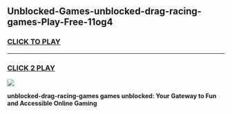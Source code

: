
## Unblocked-Games-unblocked-drag-racing-games-Play-Free-11og4
<h3>
<a href="https://premium76.site?title=unblocked-drag-racing-games&ref=21A">CLICK TO PLAY</a></h3>
<hr>

<h3>
<a href="https://premium76.site?title=unblocked-drag-racing-games&ref=21A">CLICK 2 PLAY</a>
  
</h3>

<a href="https://premium76.site?title=unblocked-drag-racing-games&ref=21A"><img src="https://clearcache.store/games.png"></a>


**unblocked-drag-racing-games games unblocked: Your Gateway to Fun and Accessible Online Gaming**
